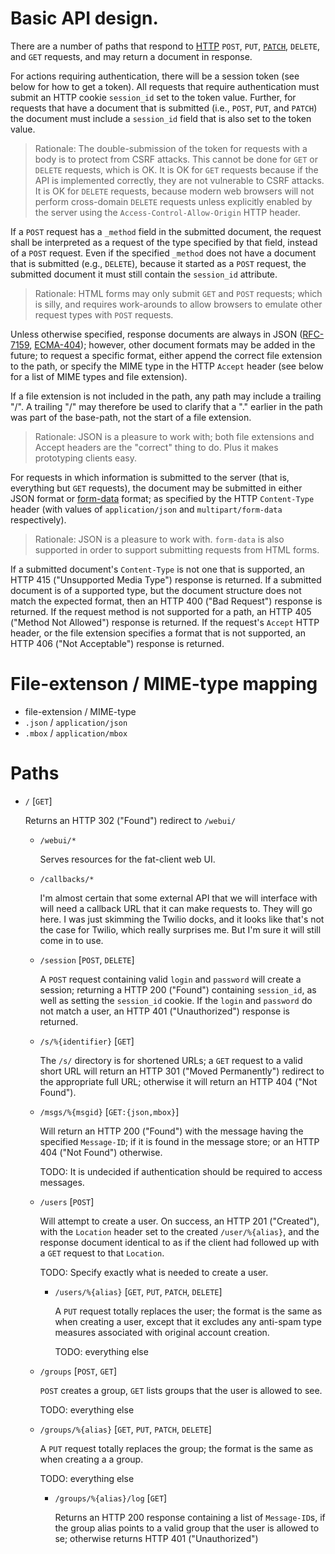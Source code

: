 # Basic API design.

There are a number of paths that respond to [HTTP][RFC-2616] `POST`,
`PUT`, [`PATCH`][RFC-5789], `DELETE`, and `GET` requests, and may
return a document in response.

For actions requiring authentication, there will be a session token
(see below for how to get a token).  All requests that require
authentication must submit an HTTP cookie `session_id` set to the
token value.  Further, for requests that have a document that is
submitted (i.e., `POST`, `PUT`, and `PATCH`) the document must include
a `session_id` field that is also set to the token value.

> Rationale: The double-submission of the token for requests with a
> body is to protect from CSRF attacks.  This cannot be done for `GET`
> or `DELETE` requests, which is OK.  It is OK for `GET` requests
> because if the API is implemented correctly, they are not vulnerable
> to CSRF attacks.  It is OK for `DELETE` requests, because modern web
> browsers will not perform cross-domain `DELETE` requests unless
> explicitly enabled by the server using the
> `Access-Control-Allow-Origin` HTTP header.

If a `POST` request has a `_method` field in the submitted document,
the request shall be interpreted as a request of the type specified by
that field, instead of a `POST` request.  Even if the specified
`_method` does not have a document that is submitted (e.g., `DELETE`),
because it started as a `POST` request, the submitted document it must
still contain the `session_id` attribute.

> Rationale: HTML forms may only submit `GET` and `POST` requests;
> which is silly, and requires work-arounds to allow browsers to
> emulate other request types with `POST` requests.

Unless otherwise specified, response documents are always in JSON
([RFC-7159][], [ECMA-404][]); however, other document formats may be
added in the future; to request a specific format, either append the
correct file extension to the path, or specify the MIME type in the
HTTP `Accept` header (see below for a list of MIME types and file
extension).

If a file extension is not included in the path, any path may include
a trailing "/".  A trailing "/" may therefore be used to clarify that
a "." earlier in the path was part of the base-path, not the start of
a file extension.

> Rationale: JSON is a pleasure to work with; both file extensions and
> Accept headers are the "correct" thing to do.  Plus it makes
> prototyping clients easy.

For requests in which information is submitted to the server (that is,
everything but `GET` requests), the document may be submitted in
either JSON format or [form-data][RFC-2388] format; as specified by
the HTTP `Content-Type` header (with values of `application/json` and
`multipart/form-data` respectively).

> Rationale: JSON is a pleasure to work with. `form-data` is also
> supported in order to support submitting requests from HTML forms.

If a submitted document's `Content-Type` is not one that is supported,
an HTTP 415 ("Unsupported Media Type") response is returned.  If a
submitted document is of a supported type, but the document structure
does not match the expected format, then an HTTP 400 ("Bad Request")
response is returned.  If the request method is not supported for a
path, an HTTP 405 ("Method Not Allowed") response is returned.  If the
request's `Accept` HTTP header, or the file extension specifies a
format that is not supported, an HTTP 406 ("Not Acceptable") response
is returned.

[RFC-2388]: https://tools.ietf.org/html/rfc2388
	"Returning Values from Forms: multipart/form-data"
[RFC-2616]: https://tools.ietf.org/html/rfc2616
	"RFC 2616: Hypertext Transfer Protocol -- HTTP/1.1"
[RFC-5789]: https://tools.ietf.org/html/rfc5789
	"RFC 5789: PATCH Method for HTTP"
[RFC-7159]: https://tools.ietf.org/html/rfc7159
	"RFC 7159: The JavaScript Object Notation (JSON) Data Interchange Format"
[ECMA-404]: http://www.ecma-international.org/publications/files/ECMA-ST/ECMA-404.pdf
	"ECMA-404: The JSON Data Interchange Format"

# File-extenson / MIME-type mapping

 * file-extension / MIME-type
 * `.json` / `application/json`
 * `.mbox` / `application/mbox`

# Paths

* `/` [`GET`]

	Returns an HTTP 302 ("Found") redirect to `/webui/`

	* `/webui/*`

		Serves resources for the fat-client web UI.

	* `/callbacks/*`

		I'm almost certain that some external API that we will
		interface with will need a callback URL that it can make
		requests to.  They will go here.  I was just skimming the
		Twilio docks, and it looks like that's not the case for
		Twilio, which really surprises me.  But I'm sure it will still
		come in to use.

	* `/session` [`POST`, `DELETE`]

		A `POST` request containing valid `login` and `password` will
		create a session; returning a HTTP 200 ("Found") containing
		`session_id`, as well as setting the `session_id` cookie.  If
		the `login` and `password` do not match a user, an HTTP 401
		("Unauthorized") response is returned.

	* `/s/%{identifier}` [`GET`]

		The `/s/` directory is for shortened URLs; a `GET` request to
		a valid short URL will return an HTTP 301 ("Moved
		Permanently") redirect to the appropriate full URL; otherwise
		it will return an HTTP 404 ("Not Found").

	* `/msgs/%{msgid}` [`GET:{json,mbox}`]

		Will return an HTTP 200 ("Found") with the message having the
		specified `Message-ID`; if it is found in the message store;
		or an HTTP 404 ("Not Found") otherwise.

		TODO: It is undecided if authentication should be required to
		access messages.

	* `/users` [`POST`]

		Will attempt to create a user. On success, an HTTP 201
		("Created"), with the `Location` header set to the created
		`/user/%{alias}`, and the response document identical to as if
		the client had followed up with a `GET` request to that
		`Location`.

		TODO: Specify exactly what is needed to create a user.

		* `/users/%{alias}` [`GET`, `PUT`, `PATCH`, `DELETE`]

			A `PUT` request totally replaces the user; the format is
			the same as when creating a user, except that it excludes
			any anti-spam type measures associated with original
			account creation.

			TODO: everything else

	* `/groups` [`POST`, `GET`]

		`POST` creates a group, `GET` lists groups that the user is
		allowed to see.

		TODO: everything else

	* `/groups/%{alias}` [`GET`, `PUT`, `PATCH`, `DELETE`]

		A `PUT` request totally replaces the group; the format is the
		same as when creating a a group.

		TODO: everything else

		* `/groups/%{alias}/log` [`GET`]

			Returns an HTTP 200 response containing a list of
			`Message-ID`s, if the group alias points to a valid group
			that the user is allowed to se; otherwise returns HTTP 401
			("Unauthorized")
